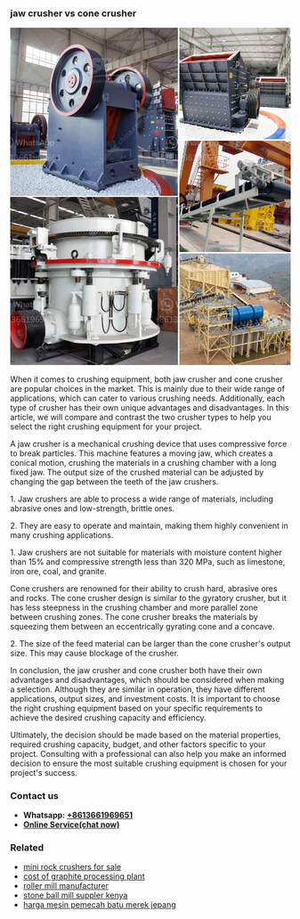 <h3>jaw crusher vs cone crusher</h3><img src='1708497974.jpg' alt=''><p>When it comes to crushing equipment, both jaw crusher and cone crusher are popular choices in the market. This is mainly due to their wide range of applications, which can cater to various crushing needs. Additionally, each type of crusher has their own unique advantages and disadvantages. In this article, we will compare and contrast the two crusher types to help you select the right crushing equipment for your project.</p><p>A jaw crusher is a mechanical crushing device that uses compressive force to break particles. This machine features a moving jaw, which creates a conical motion, crushing the materials in a crushing chamber with a long fixed jaw. The output size of the crushed material can be adjusted by changing the gap between the teeth of the jaw crushers.</p><p>1. Jaw crushers are able to process a wide range of materials, including abrasive ones and low-strength, brittle ones.</p><p>2. They are easy to operate and maintain, making them highly convenient in many crushing applications.</p><p>1. Jaw crushers are not suitable for materials with moisture content higher than 15% and compressive strength less than 320 MPa, such as limestone, iron ore, coal, and granite.</p><p>Cone crushers are renowned for their ability to crush hard, abrasive ores and rocks. The cone crusher design is similar to the gyratory crusher, but it has less steepness in the crushing chamber and more parallel zone between crushing zones. The cone crusher breaks the materials by squeezing them between an eccentrically gyrating cone and a concave.</p><p>2. The size of the feed material can be larger than the cone crusher's output size. This may cause blockage of the crusher.</p><p>In conclusion, the jaw crusher and cone crusher both have their own advantages and disadvantages, which should be considered when making a selection. Although they are similar in operation, they have different applications, output sizes, and investment costs. It is important to choose the right crushing equipment based on your specific requirements to achieve the desired crushing capacity and efficiency.</p><p>Ultimately, the decision should be made based on the material properties, required crushing capacity, budget, and other factors specific to your project. Consulting with a professional can also help you make an informed decision to ensure the most suitable crushing equipment is chosen for your project's success.</p><h3>Contact us</h3><ul><li><strong>Whatsapp:&nbsp;<a href="https://wa.me/8613661969651">+8613661969651</a></strong></li><li><a href="https://swt.shibang-china.com/?git&amp;zhl&amp;jaw crusher vs cone crusher"><strong>Online Service(chat now)</strong></a></li></ul><h3>Related</h3><ul><li><a href='mini rock crushers for sale.md'>mini rock crushers for sale</a></li><li><a href='cost of graphite processing plant.md'>cost of graphite processing plant</a></li><li><a href='roller mill manufacturer.md'>roller mill manufacturer</a></li><li><a href='stone ball mill suppler kenya.md'>stone ball mill suppler kenya</a></li><li><a href='harga mesin pemecah batu merek jepang.md'>harga mesin pemecah batu merek jepang</a></li></ul>